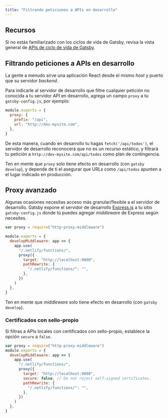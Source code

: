 ```yaml
---
title: "Filtrando peticiones a APIs en desarrollo"
---
```


## Recursos

Si no estás familiarizado con los ciclos de vida de Gatsby, revisa la vista general de [APIs de ciclo de vida de Gatsby](/docs/gatsby-lifecycle-apis/).

## Filtrando peticiones a APIs en desarrollo

La gente a menudo sirve una aplicación React desde el mismo _host_ y puerto que su
servidor _backend_.

Para indicarle al servidor de desarrollo que filtre cualquier petición no conocida a tu servidor API
en desarrollo, agrega un campo `proxy` a tu `gatsby-config.js`, por ejemplo:

```js:title=gatsby-config.js
module.exports = {
  proxy: {
    prefix: "/api",
    url: "http://dev-mysite.com",
  },
}
```

De esta manera, cuando en desarrollo tu hagas `fetch('/api/todos')`, el servidor de desarrollo
reconocerá que no es un recurso estático, y filtrará tu petición a
`http://dev-mysite.com/api/todos` como plan de contingencia.

Ten en mente que `proxy` solo tiene efecto en desarrollo (con `gatsby develop`), y depende de ti el asegurar que URLs como `/api/todos` apunten a
el lugar indicado en producción.

## Proxy avanzado

Algunas ocasiones necesitas acceso más granular/flexible a el servidor de desarrollo.
Gatsby expone el servidor de desarrollo [Express.js](https://expressjs.com/) a tu sitio `gatsby-config.js` donde tú
puedes agregar _middleware_ de Express según necesites.

```javascript:title=gatsby-config.js
var proxy = require("http-proxy-middleware")

module.exports = {
  developMiddleware: app => {
    app.use(
      "/.netlify/functions/",
      proxy({
        target: "http://localhost:9000",
        pathRewrite: {
          "/.netlify/functions/": "",
        },
      })
    )
  },
}
```

Ten en mente que _middleware_ solo tiene efecto en desarrollo (con `gatsby develop`).

### Certificados con sello-propio

Si filtras a APIs locales con certificados con sello-propio, establece la opción `secure` a `false`.

```javascript:title=gatsby-config.js
var proxy = require("http-proxy-middleware")
module.exports = {
  developMiddleware: app => {
    app.use(
      "/.netlify/functions/",
      proxy({
        target: "http://localhost:9000",
        secure: false, // Do not reject self-signed certificates.
        pathRewrite: {
          "/.netlify/functions/": "",
        },
      })
    )
  },
}
```

